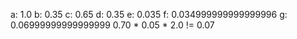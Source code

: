 a: 1.0
b: 0.35
c: 0.65
d: 0.35
e: 0.035
f: 0.034999999999999996
g: 0.06999999999999999
0.70 * 0.05 * 2.0 != 0.07
